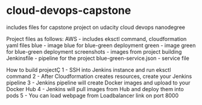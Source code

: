 # cloud-devops-capstone
includes files for capstone project on udacity cloud devops nanodegree

Project files as follows:
AWS - includes eksctl command, cloudformation yaml files
blue - image blue for blue-green deployment
green - image green for blue-green deployment
screenshots - images from project building
Jenkinsfile - pipeline for the project
blue-green-service.json - service file

How to build projectÇ
1 - SSH into Jenkins instance and run eksctl command
2 - After Cloudformation creates resources, create your Jenkins pipeline
3 - Jenkins pipeline will create Docker images and upload to your Docker Hub
4 - Jenkins will pull images from Hub and deploy them into pods
5 - You can load webpage from Loadbalancer link on port 8000
